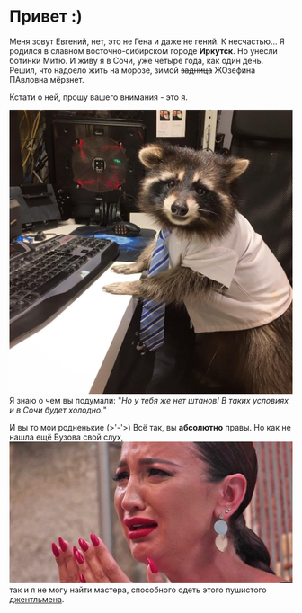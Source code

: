 # Привет :)

Меня зовут Евгений, нет, это не Гена и даже не гений. К несчастью...
Я родился в славном восточно-сибирском городе **Иркутск**. 
Но унесли ботинки Митю. И живу я в Сочи, уже четыре года, как один день.
Решил, что надоело жить на морозе, зимой  ~~задница~~ ЖОзефина ПАвловна мёрзнет.

Кстати о ней, прошу вашего внимания - это я.

![image](images\енот.jpg)
Я знаю о чем вы подумали: "_Но у тебя же нет штанов! В таких условиях и в Сочи будет холодно._"

И вы то мои родненькие (>'-'>) Всё так, вы **абсолютно** правы.
Но как не нашла ещё Бузова свой слух,
![Бузова](images\0bcd9b682505f9834a8191427962a050.jpg) 
так и я не могу найти мастера, способного одеть этого пушистого 
[джентльмена](\images\1670051838231946256.jpg).
